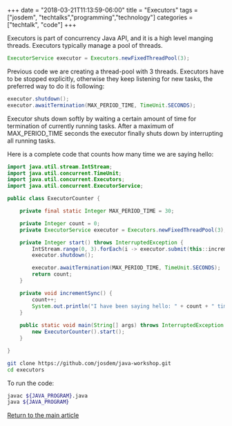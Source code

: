 +++
date = "2018-03-21T11:13:59-06:00"
title = "Executors"
tags = ["josdem", "techtalks","programming","technology"]
categories = ["techtalk", "code"]
+++

Executors is part of concurrency Java API, and it is a high level manging threads. Executors typically manage a pool of threads.

```java
ExecutorService executor = Executors.newFixedThreadPool(3);
```

Previous code we are creating a thread-pool with 3 threads. Executors have to be stopped explicitly, otherwise they keep listening for new tasks, the preferred way to do it is following:

```java
executor.shutdown();
executor.awaitTermination(MAX_PERIOD_TIME, TimeUnit.SECONDS);
```

Executor shuts down softly by waiting a certain amount of time for termination of currently running tasks. After a maximum of MAX_PERIOD_TIME seconds the executor finally shuts down by interrupting all running tasks.

Here is a complete code that counts how many time we are saying hello:

```java
import java.util.stream.IntStream;
import java.util.concurrent.TimeUnit;
import java.util.concurrent.Executors;
import java.util.concurrent.ExecutorService;

public class ExecutorCounter {

	private final static Integer MAX_PERIOD_TIME = 30;

	private Integer count = 0;
	private ExecutorService executor = Executors.newFixedThreadPool(3);

	private Integer start() throws InterruptedException {
		IntStream.range(0, 3).forEach(i -> executor.submit(this::incrementSync));
		executor.shutdown();

		executor.awaitTermination(MAX_PERIOD_TIME, TimeUnit.SECONDS);
		return count;
	}

	private void incrementSync() {
		count++;
		System.out.println("I have been saying hello: " + count + " times");
	}
	
	public static void main(String[] args) throws InterruptedException {
		new ExecutorCounter().start();
	}

}
```


```bash
git clone https://github.com/josdem/java-workshop.git
cd executors
```

To run the code:

```bash
javac ${JAVA_PROGRAM}.java
java ${JAVA_PROGRAM}
```


[Return to the main article](/techtalk/java)
